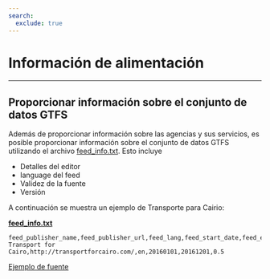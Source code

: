 ```yaml
---
search:
  exclude: true
---
```


# Información de alimentación

<hr/>

## Proporcionar información sobre el conjunto de datos GTFS

Además de proporcionar información sobre las agencias y sus servicios, es posible proporcionar información sobre el conjunto de datos GTFS utilizando el archivo [feed_info.txt](../../reference/#feed_infotxt). Esto incluye

- Detalles del editor
- language del feed
- Validez de la fuente
- Versión

A continuación se muestra un ejemplo de Transporte para Cairio:

[**feed_info.txt**](../../reference/#feed_infotxt)

    feed_publisher_name,feed_publisher_url,feed_lang,feed_start_date,feed_end_date,feed_version
    Transport for Cairo,http://transportforcairo.com/,en,20160101,20161201,0.5

[Ejemplo de fuente](https://github.com/transportforcairo/Metro-GTFS/archive/master.zip#Metro-GTFS-master)
